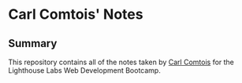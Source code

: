 # Carl Comtois' Notes

## Summary

This repository contains all of the notes taken by [Carl Comtois](https://github.com/TheMartonfi) for the Lighthouse Labs Web Development Bootcamp.